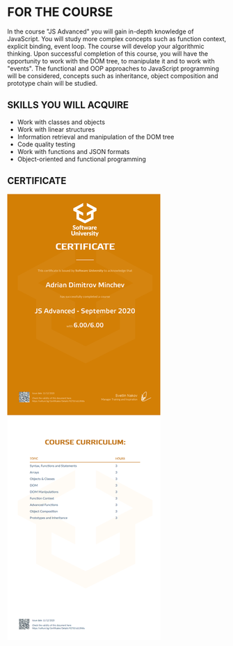FOR THE COURSE
=

In the course "JS Advanced" you will gain in-depth knowledge of JavaScript.
You will study more complex concepts such as function context, explicit binding, event loop.
The course will develop your algorithmic thinking. Upon successful completion of this course,
you will have the opportunity to work with the DOM tree, to manipulate it and to work with "events".
The functional and OOP approaches to JavaScript programming will be considered, 
concepts such as inheritance, object composition and prototype chain will be studied.

SKILLS YOU WILL ACQUIRE
-

- Work with classes and objects
- Work with linear structures
- Information retrieval and manipulation of the DOM tree
- Code quality testing
- Work with functions and JSON formats
- Object-oriented and functional programming


CERTIFICATE
-
![JS Fundamentals - May 2020 - Certificate.jpeg](https://github.com/Exodio/Software-University-SoftUni/blob/master/Certifications/JS%20Advanced%20-%20September%202020%20-%20Certificate.jpeg)
